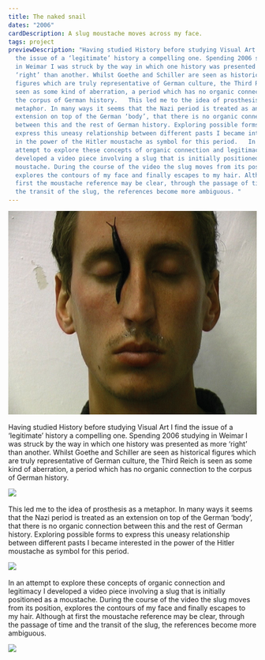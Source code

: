 ```yaml
---
title: The naked snail
dates: "2006"
cardDescription: A slug moustache moves across my face.
tags: project
previewDescription: "Having studied History before studying Visual Art I find
  the issue of a ‘legitimate’ history a compelling one. Spending 2006 studying
  in Weimar I was struck by the way in which one history was presented as more
  ‘right’ than another. Whilst Goethe and Schiller are seen as historical
  figures which are truly representative of German culture, the Third Reich is
  seen as some kind of aberration, a period which has no organic connection to
  the corpus of German history.   This led me to the idea of prosthesis as a
  metaphor. In many ways it seems that the Nazi period is treated as an
  extension on top of the German ‘body’, that there is no organic connection
  between this and the rest of German history. Exploring possible forms to
  express this uneasy relationship between different pasts I became interested
  in the power of the Hitler moustache as symbol for this period.   In an
  attempt to explore these concepts of organic connection and legitimacy I
  developed a video piece involving a slug that is initially positioned as a
  moustache. During the course of the video the slug moves from its position,
  explores the contours of my face and finally escapes to my hair. Although at
  first the moustache reference may be clear, through the passage of time and
  the transit of the slug, the references become more ambiguous. "
---
```

![](/assets/data/the-naked-snail_production-still_2006_-c-sam-hopkins-4.jpg)



Having studied History before studying Visual Art I find the issue of a ‘legitimate’ history a compelling one. Spending 2006 studying in Weimar I was struck by the way in which one history was presented as more ‘right’ than another. Whilst Goethe and Schiller are seen as historical figures which are truly representative of German culture, the Third Reich is seen as some kind of aberration, a period which has no organic connection to the corpus of German history. 

![](/assets/data/the-naked-snail_production-still_2006_-c-sam-hopkins-3.jpg)

This led me to the idea of prosthesis as a metaphor. In many ways it seems that the Nazi period is treated as an extension on top of the German ‘body’, that there is no organic connection between this and the rest of German history. Exploring possible forms to express this uneasy relationship between different pasts I became interested in the power of the Hitler moustache as symbol for this period. 

![](/assets/data/the-naked-snail_production-still_2006_-c-sam-hopkins-2.jpg)

In an attempt to explore these concepts of organic connection and legitimacy I developed a video piece involving a slug that is initially positioned as a moustache. During the course of the video the slug moves from its position, explores the contours of my face and finally escapes to my hair. Although at first the moustache reference may be clear, through the passage of time and the transit of the slug, the references become more ambiguous. 

![](/assets/data/the-naked-snail_production-still_2006_-c-sam-hopkins-1.jpg)
